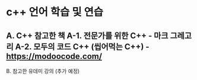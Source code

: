 # c++ 언어 학습 및 연습

A. C++ 참고한 책
  A-1. 전문가를 위한 C++ - 마크 그레고리 
  A-2. 모두의 코드 C++ (씹어먹는 C++) - https://modoocode.com/
  -
  
B. 참고한 유데미 강의 (추가 예정)
